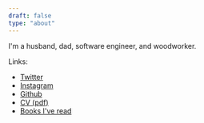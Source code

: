 ```yaml
---
draft: false
type: "about"
---
```


I'm a husband, dad, software engineer, and woodworker.

Links: 

  - [Twitter](https://twitter.com/AndrewVos)
  - [Instagram](https://www.instagram.com/AndrewVos/)
  - [Github](https://github.com/AndrewVos)
  - [CV (pdf)](/cv/AndrewVos.pdf)
  - [Books I've read](/books)
